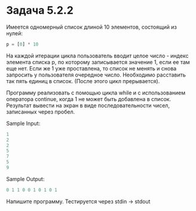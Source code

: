 # Задача 5.2.2

Имеется одномерный список длиной 10 элементов, состоящий из нулей:

```python
p = [0] * 10
```

На каждой итерации цикла пользователь вводит целое число - индекс элемента списка p, по которому записывается значение 1, если ее там еще нет. Если же 1 уже проставлена, то список не менять и снова запросить у пользователя очередное число. Необходимо расставить так пять единиц в список. (После этого цикл прерывается).

Программу реализовать с помощью цикла while и с использованием оператора continue, когда 1 не может быть добавлена в список. Результат вывести на экран в виде последовательности чисел, записанных через пробел.

Sample Input:

```python
1
2
2
5
7
5
9
```

Sample Output:

```python
0 1 1 0 0 1 0 1 0 1
```

Напишите программу. Тестируется через stdin → stdout
